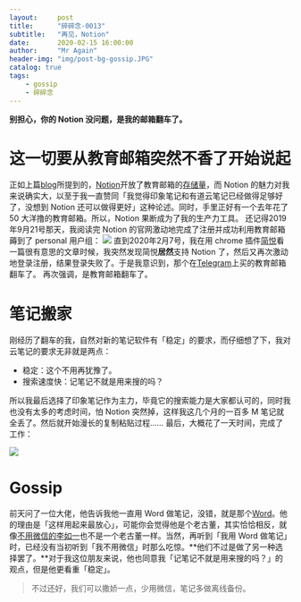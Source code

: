 ```yaml
---
layout:     post
title:      "碎碎念-0013"
subtitle:   "再见，Notion"
date:       2020-02-15 16:00:00
author:     "Mr Again"
header-img: "img/post-bg-gossip.JPG"
catalog: true
tags:
    - gossip
    - 碎碎念
---
```


**别担心，你的 Notion 没问题，是我的邮箱翻车了。**

# 这一切要从教育邮箱突然不香了开始说起
正如上篇[blog](https://www.mragain.site/2019/10/12/%E7%A2%8E%E7%A2%8E%E5%BF%B50012/)所提到的，[Notion](https://www.notion.so/)开放了教育邮箱的[存储量]( https://sspai.com/post/56685)，而 Notion 的魅力对我来说确实大，以至于我一直赞同「我觉得印象笔记和有道云笔记已经做得足够好了，没想到 Notion 还可以做得更好」这种论述。同时，手里正好有一个去年花了 50 大洋撸的教育邮箱。所以，Notion 果断成为了我的生产力工具。
还记得2019年9月21号那天，我阅读完 Notion 的官网激动地完成了注册并成功利用教育邮箱薅到了 personal 用户组：
![](http://ww1.sinaimg.cn/large/aaad9794gy1gbx5r6n802j20kg0csjt8.jpg)
直到2020年2月7号，我在用 chrome 插件[简悦](https://chrome.google.com/webstore/detail/simpread-reader-view/ijllcpnolfcooahcekpamkbidhejabll)看一篇很有意思的文章时候，我突然发现简悦**居然**支持 Notion 了，然后又再次激动地登录注册，结果登录失败了。于是我意识到，那个在[Telegram](https://web.telegram.org/#/login)上买的教育邮箱翻车了。
再次强调，是教育邮箱翻车了。

# 笔记搬家
刚经历了翻车的我，自然对新的笔记软件有「稳定」的要求，而仔细想了下，我对云笔记的要求无非就是两点：
- 稳定：这个不用再犹豫了。
- 搜索速度快：记笔记不就是用来搜的吗？

所以我最后选择了印象笔记作为主力，毕竟它的搜索能力是大家都认可的，同时我也没有太多的考虑时间，怕 Notion 突然掉，这样我这几个月的一百多 M 笔记就全丢了。然后就开始漫长的复制粘贴过程……
最后，大概花了一天时间，完成了工作：

![](http://ww1.sinaimg.cn/large/aaad9794gy1gbx6gcfa5rj206g0jrjrt.jpg)

# Gossip
前天问了一位大佬，他告诉我他一直用 Word 做笔记，没错，就是那个[Word](https://en.wikipedia.org/wiki/Microsoft_Word)。他的理由是「这样用起来最放心」，可能你会觉得他是个老古董，其实恰恰相反，就像[不用微信的李如一](https://yitianshijie.net/48)也不是一个老古董一样。当然，再听到「我用 Word 做笔记」时，已经没有当初听到「我不用微信」时那么吃惊。**他们不过是做了另一种选择罢了。**对于我这位朋友来说，他也同意我「记笔记不就是用来搜的吗？」的观点，但是他更看重「稳定」。
> 不过还好，我们可以撒娇一点，少用微信，笔记多做离线备份。





